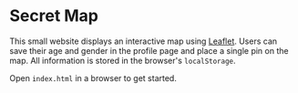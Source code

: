 # Secret Map

This small website displays an interactive map using [Leaflet](https://leafletjs.com/).
Users can save their age and gender in the profile page and place a single pin on
the map. All information is stored in the browser's `localStorage`.

Open `index.html` in a browser to get started.
